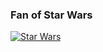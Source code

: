 ### Fan of Star Wars

[![Star Wars](https://github.com/radiantspace/radiantspace/raw/master/sw-deaths.gif)](https://www.youtube.com/watch?time_continue=107&v=t66nOkMIoMI&feature=emb_logo&ab_channel=MarceloZuniga)

<!--
**radiantspace/radiantspace** is a ✨ _special_ ✨ repository because its `README.md` (this file) appears on your GitHub profile.

Here are some ideas to get you started:

- 🔭 I’m currently working on ...
- 🌱 I’m currently learning ...
- 👯 I’m looking to collaborate on ...
- 🤔 I’m looking for help with ...
- 💬 Ask me about ...
- 📫 How to reach me: ...
- 😄 Pronouns: ...
- ⚡ Fun fact: ...
-->
